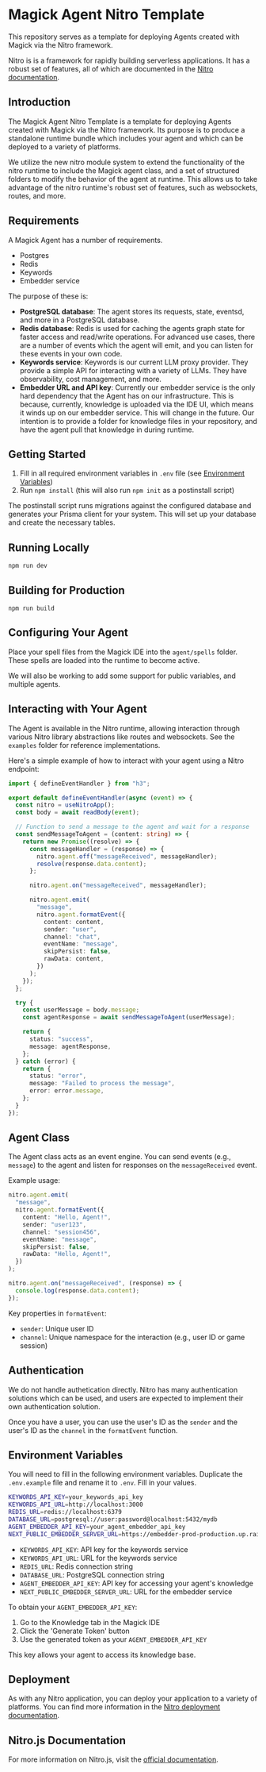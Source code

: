 # Magick Agent Nitro Template

This repository serves as a template for deploying Agents created with Magick via the Nitro framework.

Nitro is is a framework for rapidly building serverless applications. It has a robust set of features, all of which are documented in the [Nitro documentation](https://nitro.unjs.io/).

## Introduction

The Magick Agent Nitro Template is a template for deploying Agents created with Magick via the Nitro framework. Its purpose is to produce a standalone runtime bundle which includes your agent and which can be deployed to a variety of platforms.

We utilize the new nitro module system to extend the functionality of the nitro runtime to include the Magick agent class, and a set of structured folders to modify the behavior of the agent at runtime. This allows us to take advantage of the nitro runtime's robust set of features, such as websockets, routes, and more.

## Requirements

A Magick Agent has a number of requirements.

- Postgres
- Redis
- Keywords
- Embedder service

The purpose of these is:

- **PostgreSQL database**: The agent stores its requests, state, eventsd, and more in a PostgreSQL database.
- **Redis database**: Redis is used for caching the agents graph state for faster access and read/write operations. For advanced use cases, there are a number of events which the agent will emit, and you can listen for these events in your own code.
- **Keywords service**: Keywords is our current LLM proxy provider. They provide a simple API for interacting with a variety of LLMs. They have observability, cost management, and more.
- **Embedder URL and API key**: Currently our embedder service is the only hard dependency that the Agent has on our infrastructure. This is because, currently, knowledge is uploaded via the IDE UI, which means it winds up on our embedder service. This will change in the future. Our intention is to provide a folder for knowledge files in your repository, and have the agent pull that knowledge in during runtime.

## Getting Started

1. Fill in all required environment variables in `.env` file (see [Environment Variables](#environment-variables))
2. Run `npm install` (this will also run `npm init` as a postinstall script)

The postinstall script runs migrations against the configured database and generates your Prisma client for your system. This will set up your database and create the necessary tables.

## Running Locally

`npm run dev`

## Building for Production

`npm run build`

## Configuring Your Agent

Place your spell files from the Magick IDE into the `agent/spells` folder. These spells are loaded into the runtime to become active.

We will also be working to add some support for public variables, and multiple agents.

## Interacting with Your Agent

The Agent is available in the Nitro runtime, allowing interaction through various Nitro library abstractions like routes and websockets. See the `examples` folder for reference implementations.

Here's a simple example of how to interact with your agent using a Nitro endpoint:

```typescript
import { defineEventHandler } from "h3";

export default defineEventHandler(async (event) => {
  const nitro = useNitroApp();
  const body = await readBody(event);

  // Function to send a message to the agent and wait for a response
  const sendMessageToAgent = (content: string) => {
    return new Promise((resolve) => {
      const messageHandler = (response) => {
        nitro.agent.off("messageReceived", messageHandler);
        resolve(response.data.content);
      };

      nitro.agent.on("messageReceived", messageHandler);

      nitro.agent.emit(
        "message",
        nitro.agent.formatEvent({
          content: content,
          sender: "user",
          channel: "chat",
          eventName: "message",
          skipPersist: false,
          rawData: content,
        })
      );
    });
  };

  try {
    const userMessage = body.message;
    const agentResponse = await sendMessageToAgent(userMessage);

    return {
      status: "success",
      message: agentResponse,
    };
  } catch (error) {
    return {
      status: "error",
      message: "Failed to process the message",
      error: error.message,
    };
  }
});
```

## Agent Class

The Agent class acts as an event engine. You can send events (e.g., `message`) to the agent and listen for responses on the `messageReceived` event.

Example usage:

```typescript
nitro.agent.emit(
  "message",
  nitro.agent.formatEvent({
    content: "Hello, Agent!",
    sender: "user123",
    channel: "session456",
    eventName: "message",
    skipPersist: false,
    rawData: "Hello, Agent!",
  })
);

nitro.agent.on("messageReceived", (response) => {
  console.log(response.data.content);
});
```

Key properties in `formatEvent`:

- `sender`: Unique user ID
- `channel`: Unique namespace for the interaction (e.g., user ID or game session)

## Authentication

We do not handle authetication directly. Nitro has many authentication solutions which can be used, and users are expected to implement their own authentication solution.

Once you have a user, you can use the user's ID as the `sender` and the user's ID as the `channel` in the `formatEvent` function.

## Environment Variables

You will need to fill in the following environment variables. Duplicate the `.env.example` file and rename it to `.env`. Fill in your values.

```bash
KEYWORDS_API_KEY=your_keywords_api_key
KEYWORDS_API_URL=http://localhost:3000
REDIS_URL=redis://localhost:6379
DATABASE_URL=postgresql://user:password@localhost:5432/mydb
AGENT_EMBEDDER_API_KEY=your_agent_embedder_api_key
NEXT_PUBLIC_EMBEDDER_SERVER_URL=https://embedder-prod-production.up.railway.app/api
```

- `KEYWORDS_API_KEY`: API key for the keywords service
- `KEYWORDS_API_URL`: URL for the keywords service
- `REDIS_URL`: Redis connection string
- `DATABASE_URL`: PostgreSQL connection string
- `AGENT_EMBEDDER_API_KEY`: API key for accessing your agent's knowledge
- `NEXT_PUBLIC_EMBEDDER_SERVER_URL`: URL for the embedder service

To obtain your `AGENT_EMBEDDER_API_KEY`:

1. Go to the Knowledge tab in the Magick IDE
2. Click the 'Generate Token' button
3. Use the generated token as your `AGENT_EMBEDDER_API_KEY`

This key allows your agent to access its knowledge base.

## Deployment

As with any Nitro application, you can deploy your application to a variety of platforms. You can find more information in the [Nitro deployment documentation](https://nitro.unjs.io/deploy).

## Nitro.js Documentation

For more information on Nitro.js, visit the [official documentation](https://nitro.unjs.io/).
